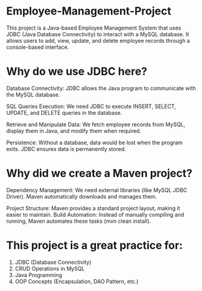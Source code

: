 # Employee-Management-Project
This project is a Java-based Employee Management System that uses JDBC (Java Database Connectivity) to interact with a MySQL database. It allows users to add, view, update, and delete employee records through a console-based interface.

# Why do we use JDBC here?
Database Connectivity: JDBC allows the Java program to communicate with the MySQL database.

SQL Queries Execution: We need JDBC to execute INSERT, SELECT, UPDATE, and DELETE queries in the database.

Retrieve and Manipulate Data: We fetch employee records from MySQL, display them in Java, and modify them when required.

Persistence: Without a database, data would be lost when the program exits. JDBC ensures data is permanently stored.

# Why did we create a Maven project? 
Dependency Management: We need external libraries (like MySQL JDBC Driver). Maven automatically downloads and manages them.

Project Structure: Maven provides a standard project layout, making it easier to maintain. Build Automation: Instead of manually compiling and running, Maven automates these tasks (mvn clean install).

# This project is a great practice for:
1. JDBC (Database Connectivity)
2. CRUD Operations in MySQL
3. Java Programming
4. OOP Concepts (Encapsulation, DAO Pattern, etc.)
